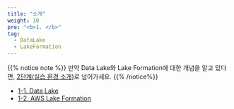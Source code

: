 ```yaml
---
title: "소개"
weight: 10
pre: "<b>1. </b>"
tag:
  - DataLake
  - LakeFormation
---
```


{{% notice note %}}
만약 Data Lake와 Lake Formation에 대한 개념을 알고 있다면, [2단계(실습 환경 소개)](/setup)로 넘어가세요.
{{% /notice%}}
- [1-1. Data Lake](/introduction/datalake/)
- [1-2. AWS Lake Formation](/introduction/lakeformation/)